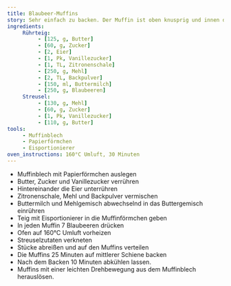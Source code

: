 ```yaml
---
title: Blaubeer-Muffins
story: Sehr einfach zu backen. Der Muffin ist oben knusprig und innen drin luftig, weich und saftig. Die Kruste ist etwas süßer als der Rest. Ergibt 12 Muffins.
ingredients:
     Rührteig:
          - [125, g, Butter]
          - [60, g, Zucker]
          - [2, Eier]
          - [1, Pk, Vanillezucker]
          - [1, TL, Zitronenschale]
          - [250, g, Mehl]
          - [2, TL, Backpulver]
          - [150, ml, Buttermilch]
          - [250, g, Blaubeeren]
     Streusel:
          - [130, g, Mehl]
          - [60, g, Zucker]
          - [1, Pk, Vanillezucker]
          - [110, g, Butter]
tools:
     - Muffinblech
     - Papierförmchen
     - Eisportionierer
oven_instructions: 160°C Umluft, 30 Minuten
---
```


* Muffinblech mit Papierförmchen auslegen
* Butter, Zucker und Vanillezucker verrühren
* Hintereinander die Eier unterrühren
* Zitronenschale, Mehl und Backpulver vermischen
* Buttermilch und Mehlgemisch abwechselnd in das Buttergemisch einrühren
* Teig mit Eisportionierer in die Muffinförmchen geben
* In jeden Muffin 7 Blaubeeren drücken
* Ofen auf 160°C Umluft vorheizen
* Streuselzutaten verkneten
* Stücke abreißen und auf den Muffins verteilen
* Die Muffins 25 Minuten auf mittlerer Schiene backen
* Nach dem Backen 10 Minuten abkühlen lassen.
* Muffins mit einer leichten Drehbewegung aus dem Muffinblech herauslösen.
